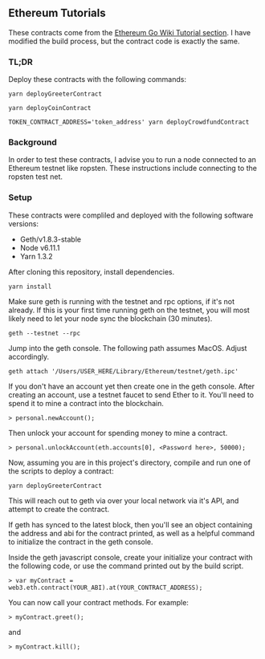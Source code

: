 ## Ethereum Tutorials

These contracts come from the [Ethereum Go Wiki Tutorial section](https://github.com/ethereum/go-ethereum/wiki/Contract-Tutorial).
I have modified the build process, but the contract code is exactly the same.

### TL;DR
Deploy these contracts with the following commands:
```
yarn deployGreeterContract

yarn deployCoinContract

TOKEN_CONTRACT_ADDRESS='token_address' yarn deployCrowdfundContract
```

### Background

In order to test these contracts, I advise you to run a node connected to an Ethereum testnet like ropsten. These instructions include connecting to the ropsten test net.

### Setup

These contracts were compliled and deployed with the following software versions:
* Geth/v1.8.3-stable
* Node v6.11.1
* Yarn 1.3.2

After cloning this repository, install dependencies.
```
yarn install
```

Make sure geth is running with the testnet and rpc options, if it's not already. If this is your first time running geth on the testnet, you will most likely need to let your node sync the blockchain (30 minutes).
```
geth --testnet --rpc
```

Jump into the geth console. The following path assumes MacOS. Adjust accordingly.
```
geth attach '/Users/USER_HERE/Library/Ethereum/testnet/geth.ipc'
```

If you don't have an account yet then create one in the geth console. After creating an account, use a testnet faucet to send Ether to it. You'll need to spend it to mine a contract into the blockchain.
```
> personal.newAccount();
```

Then unlock your account for spending money to mine a contract.
```
> personal.unlockAccount(eth.accounts[0], <Password here>, 50000);
```

Now, assuming you are in this project's directory, compile and run one of the scripts to deploy a contract:
```
yarn deployGreeterContract
```

This will reach out to geth via over your local network via it's API, and attempt to create the contract. 

If geth has synced to the latest block, then you'll see an object containing the address and abi for the contract printed, as well as a helpful command to initialize the contract in the geth console.

Inside the geth javascript console, create your initialize your contract with the following code, or use the command printed out by the build script.
```
> var myContract = web3.eth.contract(YOUR_ABI).at(YOUR_CONTRACT_ADDRESS);
```

You can now call your contract methods. For example:
```
> myContract.greet();
```
and
```
> myContract.kill();
```
